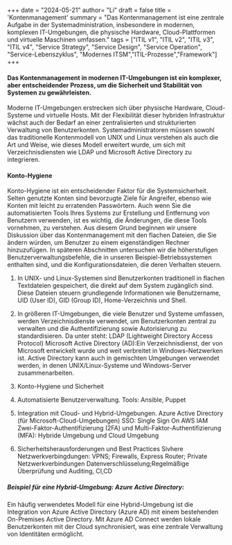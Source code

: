 +++
date = "2024-05-21"
author= "Li"
draft = false
title = 'Kontenmanagement'
summary = "Das Kontenmanagement ist eine zentrale Aufgabe in der Systemadministration, insbesondere in modernen, komplexen IT-Umgebungen, die physische Hardware, Cloud-Plattformen und virtuelle Maschinen umfassen."
tags = ["ITIL v1", "ITIL v2", "ITIL v3", "ITIL v4", "Service Strategy", "Service Design", "Service Operation", "Service-Lebenszyklus", "Modernes ITSM","ITIL-Prozesse","Framework"]
+++

#### Das Kontenmanagement in modernen IT-Umgebungen ist ein komplexer, aber entscheidender Prozess, um die Sicherheit und Stabilität von Systemen zu gewährleisten.

Moderne IT-Umgebungen erstrecken sich über physische Hardware, Cloud-Systeme und virtuelle Hosts. Mit der Flexibilität dieser hybriden Infrastruktur wächst auch der Bedarf an einer zentralisierten und strukturierten Verwaltung von Benutzerkonten. Systemadministratoren müssen sowohl das traditionelle Kontenmodell von UNIX und Linux verstehen als auch die Art und Weise, wie dieses Modell erweitert wurde, um sich mit Verzeichnisdiensten wie LDAP und Microsoft Active Directory zu integrieren.

#### Konto-Hygiene
Konto-Hygiene ist ein entscheidender Faktor für die Systemsicherheit. Selten genutzte Konten sind bevorzugte Ziele für Angreifer, ebenso wie Konten mit leicht zu erratenden Passwörtern. Auch wenn Sie die automatisierten Tools Ihres Systems zur Erstellung und Entfernung von Benutzern verwenden, ist es wichtig, die Änderungen, die diese Tools vornehmen, zu verstehen. Aus diesem Grund beginnen wir unsere Diskussion über das Kontenmanagement mit den flachen Dateien, die Sie ändern würden, um Benutzer zu einem eigenständigen Rechner hinzuzufügen. In späteren Abschnitten untersuchen wir die höherstufigen Benutzerverwaltungsbefehle, die in unseren Beispiel-Betriebssystemen enthalten sind, und die Konfigurationsdateien, die deren Verhalten steuern.

1. In UNIX- und Linux-Systemen sind Benutzerkonten traditionell in flachen Textdateien gespeichert, die direkt auf dem System zugänglich sind. Diese Dateien steuern grundlegende Informationen wie Benutzername, UID (User ID), GID (Group ID), Home-Verzeichnis und Shell.

2. In größeren IT-Umgebungen, die viele Benutzer und Systeme umfassen, werden Verzeichnisdienste verwendet, um Benutzerkonten zentral zu verwalten und die Authentifizierung sowie Autorisierung zu standardisieren. Da unter steht: 
LDAP (Lightweight Directory Access Protocol)
Microsoft Active Directory (AD):Ein Verzeichnisdienst, der von Microsoft entwickelt wurde und weit verbreitet in Windows-Netzwerken ist. Active Directory kann auch in gemischten Umgebungen verwendet werden, in denen UNIX/Linux-Systeme und Windows-Server zusammenarbeiten.

3. Konto-Hygiene und Sicherheit

4. Automatisierte Benutzerverwaltung. Tools: Ansible, Puppet

5. Integration mit Cloud- und Hybrid-Umgebungen. 
 Azure Active Directory (für Microsoft-Cloud-Umgebungen)
 SSO: Single Sign On
 AWS IAM
 Zwei-Faktor-Authentifizierung (2FA) und Multi-Faktor-Authentifizierung (MFA): Hybride Umgebung und Cloud Umgebung

6. Sicherheitsherausforderungen und Best Practices
Sivhere Netzwerkverbingdungen: VPNS; Firewalls, Express Router; Private Netzwerkverbindungen
Datenverschlüsselung;Regelmäßige Überprüfung und Auditing, CI,CD

##### Beispiel für eine Hybrid-Umgebung: Azure Active Directory:

Ein häufig verwendetes Modell für eine Hybrid-Umgebung ist die Integration von Azure Active Directory (Azure AD) mit einem bestehenden On-Premises Active Directory. Mit Azure AD Connect werden lokale Benutzerkonten mit der Cloud synchronisiert, was eine zentrale Verwaltung von Identitäten ermöglicht.
